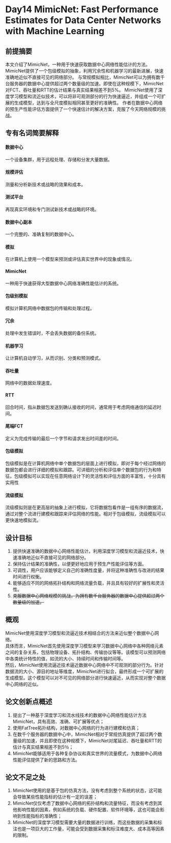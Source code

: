 # Day14 MimicNet: Fast Performance Estimates for Data Center Networks with Machine Learning

## 前提摘要
本文介绍了MimicNet，一种用于快速获取数据中心网络性能估计的方法。MimicNet提供了一个包级模拟的抽象，利用冗余性和机器学习的最新进展，快速准确地近似不直接可见的网络部分。
与常规模拟相比，MimicNet可以为拥有数千台服务器的数据中心提供超过两个数量级的加速。即使在这种规模下，MimicNet对FCT、吞吐量和RTT的估计结果与真实结果相差不到5%。 
MimicNet使用了深度学习模型和流近似技术，可以将非可观测部分的行为快速逼近，并组成一个可扩展的生成模型，达到与全尺度模拟相同甚至更好的准确性。
作者在数据中心网络的预生产性能评估方面提供了一个快速估计的解决方案，克服了今天网络规模的挑战。
## 专有名词简要解释
#### 数据中心	
一个设备集群，用于远程处理、存储和分发大量数据。
#### 规模评估	
测量和分析新技术或战略的效果和成本。
#### 测试平台	
再现真实环境和专门测试新技术或战略的环境。
#### 数据中心副本	
一个完整的、准确复制的数据中心。
#### 模拟
在计算机上使用一个模型来预测或评估真实世界中的现象或情况。
#### MimicNet
一种用于快速获得大型数据中心网络准确性能估计的系统。
#### 包级别模拟
模拟计算机网络中数据包的传输和处理过程。
#### 冗余
处理中发生错误时，不会丢失数据的备份系统。
#### 机器学习
让计算机自动学习，从而识别、分类和预测模式。
#### 吞吐量
网络中的数据处理速度。
#### RTT
回合时间，指从数据包发送到确认接收的时间，通常用于考虑网络通信的延迟时间。
#### 尾端FCT
定义为完成传输的最后一个字节和请求发出时间差的时间。
#### 包级模拟
包级模拟是在计算机网络中单个数据包的层面上进行模拟，即对于每个经过网络的数据包都会进行详细的模拟和跟踪。可详细的分析和评估单个数据包的行为和特征。包级模拟可以实现在任意网络设计下的灵活性和评估方面的丰富性，十分具有实用性
#### 流级模拟
流级模拟则是在更高层的抽象上进行模拟，它将数据包看作是一组有序的数据流，通过对整个流进行建模和跟踪来评估网络的性能。相对于包级模拟，流级模拟可以更快速地模拟流。
## 设计目标
1. 提供快速准确的数据中心网络性能估计。利用深度学习模型和流逼近技术，快速准确地近似不直接可见的网络部分。
2. 保持估计结果的准确性，以便更好地应用于预生产性能评估等方面。
3. 可调性，用户应该能够定义自己的准确性度量，并将这种准确性与改进的结果时间进行权衡。
4. 能够适应不同的网络拓扑结构和网络流量负载，并且具有较好的扩展性和灵活性。
5. ~~克服数据中心网络规模的挑战，为拥有数千台服务器的数据中心提供超过两个数量级的加速。~~
## 概观
MimicNet使用深度学习模型和流逼近技术相结合的方法来近似整个数据中心网络。
<br>具体而言，MimicNet首先使用深度学习模型来学习数据中心网络中各种网络元素之间的复杂关系，包括物理设备、拓扑结构、传输协议等等。该模型可以预测网络中各类统计特性的值，如流的大小、持续时间和传输时间等。
<br>然后，MimicNet使用流逼近技术逼近数据中心网络中不可观测的部分行为。针对数据流的大小、源目的地址等维度，MimicNet进行拟合，最终形成一个可扩展的生成模型。这个模型可以对不可见的网络部分进行快速逼近，从而实现对整个数据中心网络的近似。




## 论文创新点概述
1. 提出了一种基于深度学习和流水线技术的数据中心网络性能估计方法MimicNet，具有高效、准确、可扩展等优点；
2. 使用FatTree拓扑结构，对数据中心网络的行为进行建模和仿真；
3. 在数千个服务器的数据中心中，MimicNet相对于常规仿真提供了超过两个数量级的加速，并且即使在这种规模下，MimicNet对尾延迟、吞吐量和RTT的估计与真实结果相差不到5％；
4. MimicNet能够适用于各种复杂协议和真实世界的流量模式，为数据中心网络性能评估提供了新的思路和方法。
## 论文不足之处
1. MimicNet使用的是基于包的仿真方法，没有考虑到整个系统的状态，这可能会导致某些性能指标的估计有一定的误差；
2. MimicNet仅仅考虑了数据中心网络的拓扑结构和流量特征，而没有考虑到其他影响性能的因素，例如系统的负载、硬件配置、软件环境等，这也可能会影响到性能指标的准确性；
3. MimicNet的深度学习模型需要大量的数据进行训练，而这些数据的采集和标注也是一项巨大的工作量，可能会受到数据采集和标注难度大、成本高等因素的限制。

